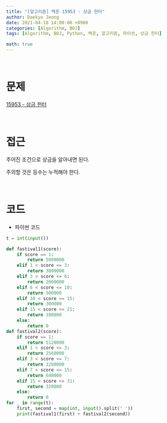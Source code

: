 ```yaml
---
title: "[알고리즘] 백준 15953 - 상금 헌터"
author: Daekyo Jeong
date: 2021-04-18 14:00:00 +0900
categories: [Algorithm, BOJ]
tags: [Algorithm, BOJ, Python, 백준, 알고리즘, 파이썬, 상금 헌터]

math: true
---
```



<br/>

# **문제**

[15953 - 상금 헌터](https://www.acmicpc.net/problem/15953)

<br/>

# **접근**

주어진 조건으로 상금을 알아내면 된다.  

주의할 것은 등수는 누적해야 한다.  


<br/>

# **코드**

- 파이썬 코드   

```py
t = int(input())

def fastival1(score):
    if score == 1:
        return 5000000
    elif 1 < score <= 3:
        return 3000000
    elif 3 < score <= 6:
        return 2000000
    elif 6 < score <= 10:
        return 500000
    elif 10 < score <= 15:
        return 300000
    elif 15 < score <= 21:
        return 100000
    else:
        return 0
def fastival2(score):
    if score == 1:
        return 5120000
    elif 1 < score <= 3:
        return 2560000
    elif 3 < score <= 7:
        return 1280000
    elif 7 < score <= 15:
        return 640000
    elif 15 < score <= 31:
        return 320000
    else:
        return 0
for _ in range(t):
    first, second = map(int, input().split(' '))
    print(fastival1(first) + fastival2(second))
```

<br/>
